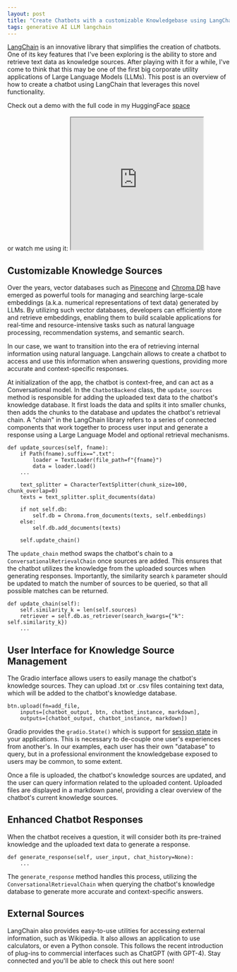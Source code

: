 ```yaml
---
layout: post
title: "Create Chatbots with a customizable Knowledgebase using LangChain"
tags: generative AI LLM langchain
---
```


[LangChain](https://python.langchain.com/en/latest/index.html) is an innovative library that simplifies the creation of
chatbots. One of its key features that I've been exploring is the ability to store and retrieve text data as knowledge
sources. After playing with it for a while, I've come to think that this may be one of the first big corporate utility
applications of Large Language Models (LLMs). This post is an overview of how to create a chatbot using LangChain
that leverages this novel functionality.

<div class="m-auto rounded-2xl bg-slate-200 text-center ">
    <p class="p-2 text-sm text-indigo-800 font-mono">Check out a demo with the full <a
            src="https://huggingface.co/spaces/ioanniskarkanias/chatbot-with-sources/blob/main/app.py">code</a> in my
        HuggingFace <a href="https://huggingface.co/spaces/ioanniskarkanias/chatbot-with-sources">space</a>
        <br />
        <br />
        or watch me using it:
        <iframe class='m-auto w-[100%] px-8 py-2' height='300' allowfullscreen="allowfullscreen"
        mozallowfullscreen="mozallowfullscreen" 
        msallowfullscreen="msallowfullscreen" 
        oallowfullscreen="oallowfullscreen" 
        webkitallowfullscreen="webkitallowfullscreen" src="https://youtube.com/embed/rKbipz38CkA">
        </iframe>
    </p>

</div>

## Customizable Knowledge Sources

Over the years, vector databases such as [Pinecone](https://www.pinecone.io/) and [Chroma
DB](https://www.trychroma.com/) have emerged as powerful tools for managing and searching large-scale embeddings (a.k.a.
numerical representations of text data) generated by LLMs. By utilizing such vector databases,
developers can efficiently store and retrieve embeddings, enabling them to build scalable applications for real-time and
resource-intensive tasks such as natural language processing, recommendation systems, and semantic search.

In our case, we want to transition into the era of retrieving internal information using natural language. Langchain
allows to create a chatbot to access and use this information when answering questions, providing more accurate and
context-specific responses.

At initialization of the app, the chatbot is context-free, and can act as a Conversational model. In the
`ChatbotBackend` class, the `update_sources` method is responsible for adding the uploaded text data to the chatbot's
knowledge database. It first loads the data and splits it into smaller chunks, then adds the chunks to the database and
updates the chatbot's retrieval chain. A "chain" in the LangChain library refers to a series of connected components
that work together to process user input and generate a response using a Large Language Model and optional retrieval
mechanisms.

```
def update_sources(self, fname):
    if Path(fname).suffix==".txt":
        loader = TextLoader(file_path=f"{fname}")
        data = loader.load()        
    ...

    text_splitter = CharacterTextSplitter(chunk_size=100, chunk_overlap=0)
    texts = text_splitter.split_documents(data)

    if not self.db:
        self.db = Chroma.from_documents(texts, self.embeddings)
    else:
        self.db.add_documents(texts)
    
    self.update_chain()
```

The `update_chain` method swaps the chatbot's chain to a `ConversationalRetrievalChain` once sources are added. This
ensures that the chatbot utilizes the knowledge from the uploaded sources when generating responses. Importantly, the similarity search `k` parameter
should be updated to match the number of sources to be queried, so that all possible matches can be returned.

```
def update_chain(self):
    self.similarity_k = len(self.sources)
    retriever = self.db.as_retriever(search_kwargs={"k": self.similarity_k})
    ...
```

## User Interface for Knowledge Source Management

The Gradio interface allows users to easily manage the chatbot's knowledge sources. They can upload .txt or .csv files
containing text data, which will be added to the chatbot's knowledge database.

```
btn.upload(fn=add_file,
    inputs=[chatbot_output, btn, chatbot_instance, markdown],
    outputs=[chatbot_output, chatbot_instance, markdown])
```

Gradio provides the `gradio.State()` which is support for [session state](https://gradio.app/state-in-blocks/) in your
applications. This is necessary to de-couple one user's experiences from another's. In our examples, each user has their
own "database" to query, but in a professional environment the knowledgebase exposed to users may be common, to some
extent.

Once a file is uploaded, the chatbot's knowledge sources are updated, and the user can query information related to the
uploaded content. Uploaded files are displayed in a markdown panel, providing a clear overview of the chatbot's current
knowledge sources.

## Enhanced Chatbot Responses

When the chatbot receives a question, it will consider both its pre-trained knowledge and the uploaded text data to
generate a response.

```
def generate_response(self, user_input, chat_history=None):
    ...
```

The `generate_response` method handles this process, utilizing the `ConversationalRetrievalChain` when querying the
chatbot's knowledge database to generate more accurate and context-specific answers.

## External Sources

LangChain also provides easy-to-use utilities for accessing external information, such as Wikipedia. It also allows an
application to use calculators, or even a Python console. This follows the recent introduction of plug-ins to commercial
interfaces such as ChatGPT (with GPT-4). Stay connected and you'll be able to check this out here soon!